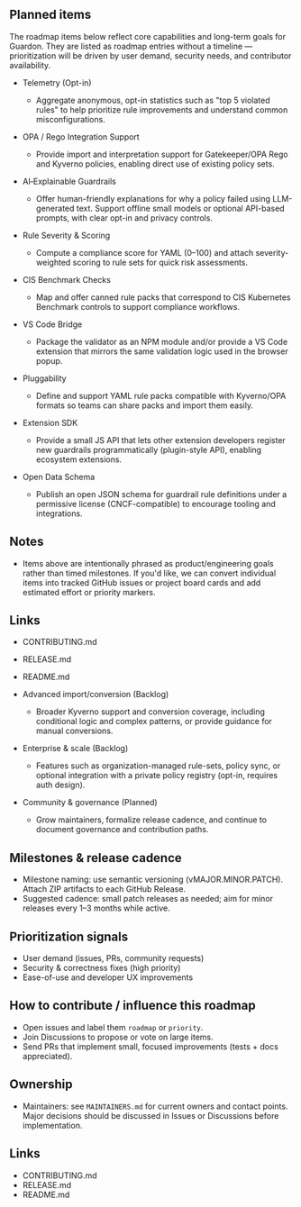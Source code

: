 Planned items
-------------
The roadmap items below reflect core capabilities and long-term goals for Guardon. They are listed as roadmap entries without a timeline — prioritization will be driven by user demand, security needs, and contributor availability.

- Telemetry (Opt-in)
  - Aggregate anonymous, opt-in statistics such as "top 5 violated rules" to help prioritize rule improvements and understand common misconfigurations.

- OPA / Rego Integration Support
  - Provide import and interpretation support for Gatekeeper/OPA Rego and Kyverno policies, enabling direct use of existing policy sets.

- AI‑Explainable Guardrails
  - Offer human-friendly explanations for why a policy failed using LLM-generated text. Support offline small models or optional API-based prompts, with clear opt-in and privacy controls.

- Rule Severity & Scoring
  - Compute a compliance score for YAML (0–100) and attach severity-weighted scoring to rule sets for quick risk assessments.

- CIS Benchmark Checks
  - Map and offer canned rule packs that correspond to CIS Kubernetes Benchmark controls to support compliance workflows.

- VS Code Bridge
  - Package the validator as an NPM module and/or provide a VS Code extension that mirrors the same validation logic used in the browser popup.

- Pluggability
  - Define and support YAML rule packs compatible with Kyverno/OPA formats so teams can share packs and import them easily.

- Extension SDK
  - Provide a small JS API that lets other extension developers register new guardrails programmatically (plugin-style API), enabling ecosystem extensions.

- Open Data Schema
  - Publish an open JSON schema for guardrail rule definitions under a permissive license (CNCF-compatible) to encourage tooling and integrations.

Notes
-----
- Items above are intentionally phrased as product/engineering goals rather than timed milestones. If you'd like, we can convert individual items into tracked GitHub issues or project board cards and add estimated effort or priority markers.

Links
-----
- CONTRIBUTING.md
- RELEASE.md
- README.md
- Advanced import/conversion (Backlog)
  - Broader Kyverno support and conversion coverage, including conditional logic and complex patterns, or provide guidance for manual conversions.

- Enterprise & scale (Backlog)
  - Features such as organization-managed rule-sets, policy sync, or optional integration with a private policy registry (opt-in, requires auth design).

- Community & governance (Planned)
  - Grow maintainers, formalize release cadence, and continue to document governance and contribution paths.

Milestones & release cadence
----------------------------
- Milestone naming: use semantic versioning (vMAJOR.MINOR.PATCH). Attach ZIP artifacts to each GitHub Release.
- Suggested cadence: small patch releases as needed; aim for minor releases every 1–3 months while active.

Prioritization signals
----------------------
- User demand (issues, PRs, community requests)
- Security & correctness fixes (high priority)
- Ease-of-use and developer UX improvements

How to contribute / influence this roadmap
-----------------------------------------
- Open issues and label them `roadmap` or `priority`.
- Join Discussions to propose or vote on large items.
- Send PRs that implement small, focused improvements (tests + docs appreciated).

Ownership
---------
- Maintainers: see `MAINTAINERS.md` for current owners and contact points. Major decisions should be discussed in Issues or Discussions before implementation.

Links
-----
- CONTRIBUTING.md
- RELEASE.md
- README.md
